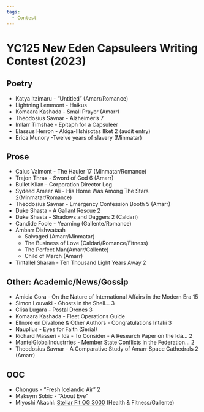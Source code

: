```yaml
---
tags:
  - Contest
---
```


# YC125 New Eden Capsuleers Writing Contest (2023)

## Poetry

- Katya Itzimaru - “Untitled” (Amarr/Romance)
- Lightning Lemmont - Haikus
- Komaara Kashada - Small Prayer (Amarr)
- Theodosius Savnar - Alzheimer’s 7
- Imlarr Timshae - Epitaph for a Capsuleer
- Elassus Herron - Akiga-Illshisotas IIket 2 (audit entry)
- Erica Munory -Twelve years of slavery (Minmatar)

## Prose

- Calus Valmont - The Hauler 17 (Minmatar/Romance)
- Trajon Thrax - Sword of God 6 (Amarr)
- Bullet Kllan - Corporation Director Log
- Sydeed Ameer Ali - His Home Was Among The Stars 2(Minmatar/Romance)
- Theodosius Savnar - Emergency Confession Booth 5 (Amarr)
- Duke Shasta - A Gallant Rescue 2
- Duke Shasta - Shadows and Daggers 2 (Caldari)
- Candide Foole - Yearning (Gallente/Romance)
- Ambarr Dishwataah
    - Salvaged (Amarr/Minmatar)
    - The Business of Love (Caldari/Romance/Fitness)
    - The Perfect Man(Amarr/Gallente)
    - Child of March (Amarr)
- Tintallel Sharan - Ten Thousand Light Years Away 2

## Other: Academic/News/Gossip

- Amicia Cora - On the Nature of International Affairs in the Modern Era 15
- Simon Louvaki - Ghosts in the Shell… 3
- Clisa Lugara - Postal Drones 3
- Komaara Kashada - Fleet Operations Guide
- Ellnore en Divalone & Other Authors - Congratulations Intaki 3
- Nauplius - Eyes for Faith (Serial)
- Richard Masseri - Ida - To Consider - A Research Paper on the Ida… 2
- MantelGlobalIndustrries - Member State Conflicts in the Federation… 2
- Theodosius Savnar - A Comparative Study of Amarr Space Cathedrals 2 (Amarr)

## OOC

- Chongus - “Fresh Icelandic Air” 2
- Maksym Sobic - “About Eve”
- Miyoshi Akachl: [Stellar Fit OG 3000](../authors/miyoshiakachi/stellarfitog3000.md) (Health & Fitness/Gallente)